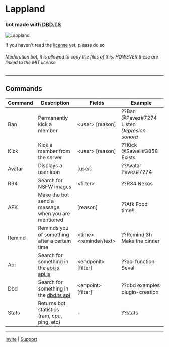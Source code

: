 # Lappland
### bot made with [DBD.TS](https://leref.github.io/dbd.ts/)

![Lappland](https://static.wikia.nocookie.net/mrfz/images/d/d7/Lappland.png/revision/latest?cb=20190627031236)

If you haven't read the [license](https://github.com/Pavez7274/Lappland/blob/master/LICENSE.md) yet, please do so


###### Moderation bot, it is allowed to copy the files of this. HOWEVER these are linked to the MIT license

- - -

## Commands

| Command | Description | Fields | Example |
|---|---|---|---|
| Ban | Permanently kick a member | <user\> [reason] | ??Ban @Pavez#7274 Listen *Depresion sonora* |
| Kick | Kick a member from the server | <user\> [reason] | ??Kick @Sewell#3858 Exists |
| Avatar | Displays a user icon | [user] | ??Avatar Pavez#7274 |
| R34 | Search for NSFW images | <filter\> | ??R34 Nekos |
| AFK | Make the bot send a message when you are mentioned | [reason] | ??Afk Food time!! |
| Remind | Reminds you of something after a certain time | <time\> <reminder/text\> | ??Remind 3h Make the dinner |
| Aoi | Search for something in the [aoi.js api.js](https://api.leref.ga/) | <endponit\> [filter] | ??aoi function $eval |
| Dbd | Search for something in the [dbd.ts api](https://dbdts.leref.ga) | <enpoint\> [filter] | ??dbd examples plugin-creation |
| Stats | Returns bot statistics (ram, cpu, ping, etc) | - | ??stats |

- - -

[Invite](https://dsc.gg/lappland) | [Support](https://discord.gg/7x2uG2GCUD) 
